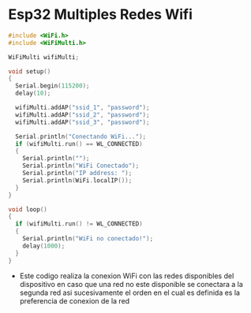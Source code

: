 # Esp32 Multiples Redes Wifi

```c++
#include <WiFi.h>
#include <WiFiMulti.h>

WiFiMulti wifiMulti;

void setup()
{
  Serial.begin(115200);
  delay(10);

  wifiMulti.addAP("ssid_1", "password");
  wifiMulti.addAP("ssid_2", "password");
  wifiMulti.addAP("ssid_3", "password");

  Serial.println("Conectando WiFi...");
  if (wifiMulti.run() == WL_CONNECTED) 
  {
    Serial.println("");
    Serial.println("WiFi Conectado");
    Serial.println("IP address: ");
    Serial.println(WiFi.localIP());
  }
}

void loop()
{
  if (wifiMulti.run() != WL_CONNECTED)
  {
    Serial.println("WiFi no conectado!");
    delay(1000);
  }
}
```
* Este codigo realiza la conexion WiFi con las redes disponibles del dispositivo en caso que una red no este disponible se conectara a la segunda red asi sucesivamente el orden en el cual es definida es la preferencia de conexion de la red
